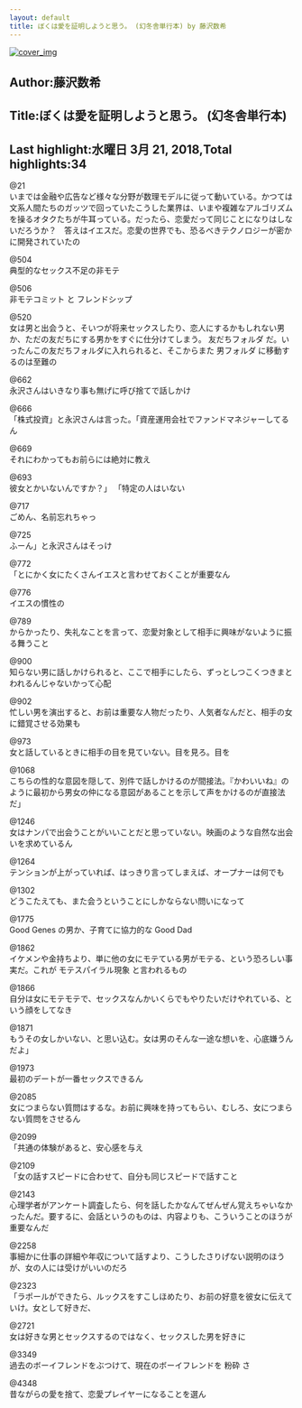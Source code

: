 ```yaml
---
layout: default
title: ぼくは愛を証明しようと思う。 (幻冬舎単行本) by 藤沢数希
---
```


[![cover_img](http://images-jp.amazon.com/images/P/B011N3EFRQ.09.MZZZZZZZ.jpg)](https://www.amazon.co.jp/dp/B011N3EFRQ)  
## Author:藤沢数希  
## Title:ぼくは愛を証明しようと思う。 (幻冬舎単行本)  
## Last highlight:水曜日 3月 21, 2018,Total highlights:34  
  
@21  
いまでは金融や広告など様々な分野が数理モデルに従って動いている。かつては文系人間たちのガッツで回っていたこうした業界は、いまや複雑なアルゴリズムを操るオタクたちが牛耳っている。だったら、恋愛だって同じことになりはしないだろうか？　答えはイエスだ。恋愛の世界でも、恐るべきテクノロジーが密かに開発されていたの  
  
@504  
典型的なセックス不足の非モテ  
  
@506  
非モテコミット と フレンドシップ  
  
@520  
女は男と出会うと、そいつが将来セックスしたり、恋人にするかもしれない男か、ただの友だちにする男かをすぐに仕分けてしまう。 友だちフォルダ だ。いったんこの友だちフォルダに入れられると、そこからまた 男フォルダ に移動するのは至難の  
  
@662  
永沢さんはいきなり事も無げに呼び捨てで話しかけ  
  
@666  
「株式投資」と永沢さんは言った。「資産運用会社でファンドマネジャーしてるん  
  
@669  
それにわかってもお前らには絶対に教え  
  
@693  
彼女とかいないんですか？」 「特定の人はいない  
  
@717  
ごめん、名前忘れちゃっ  
  
@725  
ふーん」と永沢さんはそっけ  
  
@772  
「とにかく女にたくさんイエスと言わせておくことが重要なん  
  
@776  
イエスの慣性の  
  
@789  
からかったり、失礼なことを言って、恋愛対象として相手に興味がないように振る舞うこと  
  
@900  
知らない男に話しかけられると、ここで相手にしたら、ずっとしつこくつきまとわれるんじゃないかって心配  
  
@902  
忙しい男を演出すると、お前は重要な人物だったり、人気者なんだと、相手の女に錯覚させる効果も  
  
@973  
女と話しているときに相手の目を見ていない。目を見ろ。目を  
  
@1068  
こちらの性的な意図を隠して、別件で話しかけるのが間接法。『かわいいね』のように最初から男女の仲になる意図があることを示して声をかけるのが直接法だ」  
  
@1246  
女はナンパで出会うことがいいことだと思っていない。映画のような自然な出会いを求めているん  
  
@1264  
テンションが上がっていれば、はっきり言ってしまえば、オープナーは何でも  
  
@1302  
どうこたえても、また会うということにしかならない問いになって  
  
@1775  
Good Genes の男か、子育てに協力的な Good Dad  
  
@1862  
イケメンや金持ちより、単に他の女にモテている男がモテる、という恐ろしい事実だ。これが モテスパイラル現象 と言われるもの  
  
@1866  
自分は女にモテモテで、セックスなんかいくらでもやりたいだけやれている、という顔をしてなき  
  
@1871  
もうその女しかいない、と思い込む。女は男のそんな一途な想いを、心底嫌うんだよ」  
  
@1973  
最初のデートが一番セックスできるん  
  
@2085  
女につまらない質問はするな。お前に興味を持ってもらい、むしろ、女につまらない質問をさせるん  
  
@2099  
「共通の体験があると、安心感を与え  
  
@2109  
「女の話すスピードに合わせて、自分も同じスピードで話すこと  
  
@2143  
心理学者がアンケート調査したら、何を話したかなんてぜんぜん覚えちゃいなかったんだ。要するに、会話というのものは、内容よりも、こういうことのほうが重要なんだ  
  
@2258  
事細かに仕事の詳細や年収について話すより、こうしたさりげない説明のほうが、女の人には受けがいいのだろ  
  
@2323  
「ラポールができたら、ルックスをすこしほめたり、お前の好意を彼女に伝えていけ。女として好きだ、  
  
@2721  
女は好きな男とセックスするのではなく、セックスした男を好きに  
  
@3349  
過去のボーイフレンドをぶつけて、現在のボーイフレンドを 粉砕 さ  
  
@4348  
昔ながらの愛を捨て、恋愛プレイヤーになることを選ん  